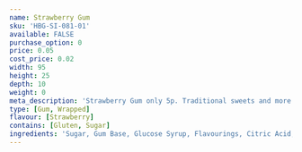 ```yaml
---
name: Strawberry Gum
sku: 'HBG-SI-081-01'
available: FALSE
purchase_option: 0
price: 0.05
cost_price: 0.02
width: 95
height: 25
depth: 10
weight: 0
meta_description: 'Strawberry Gum only 5p. Traditional sweets and more at Humbugs Confectionery Store. Specialists in satisfying your sweet tooth!'
type: [Gum, Wrapped]
flavour: [Strawberry]
contains: [Gluten, Sugar]
ingredients: 'Sugar, Gum Base, Glucose Syrup, Flavourings, Citric Acid, Humectant Glycerine (Non-Animal), Emulsifier Soybean Lecithin, Colour E129, Antioxidant BHA'
---
```

